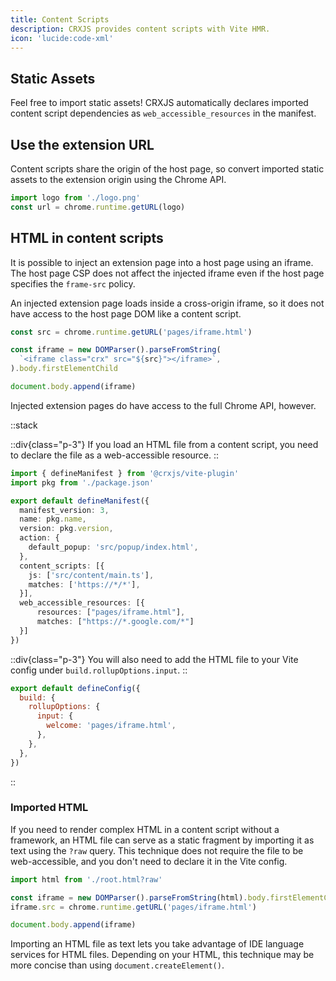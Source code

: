 ```yaml
---
title: Content Scripts
description: CRXJS provides content scripts with Vite HMR.
icon: 'lucide:code-xml'
---
```


## Static Assets

Feel free to import static assets! CRXJS automatically declares imported content
script dependencies as `web_accessible_resources` in the manifest.

## Use the extension URL

Content scripts share the origin of the host page, so convert imported static
assets to the extension origin using the Chrome API.

```js
import logo from './logo.png'
const url = chrome.runtime.getURL(logo)
```

## HTML in content scripts

It is possible to inject an extension page into a host page using an iframe. The
host page CSP does not affect the injected iframe even if the host page
specifies the `frame-src` policy.

An injected extension page loads inside a cross-origin iframe, so it does not
have access to the host page DOM like a content script.

```js [content-script.js]
const src = chrome.runtime.getURL('pages/iframe.html')

const iframe = new DOMParser().parseFromString(
  `<iframe class="crx" src="${src}"></iframe>`,
).body.firstElementChild

document.body.append(iframe)
```

Injected extension pages do have access to the full Chrome API, however.

::stack

::div{class="p-3"}
If you load an HTML file from a content script, you need to declare the file as
a web-accessible resource.
::

```ts [manifest.config.ts] {15-18}
import { defineManifest } from '@crxjs/vite-plugin'
import pkg from './package.json'

export default defineManifest({
  manifest_version: 3,
  name: pkg.name,
  version: pkg.version,
  action: {
    default_popup: 'src/popup/index.html',
  },
  content_scripts: [{
    js: ['src/content/main.ts'],
    matches: ['https://*/*'],
  }],
  web_accessible_resources: [{
      resources: ["pages/iframe.html"],
      matches: ["https://*.google.com/*"]
  }]
})
```

::div{class="p-3"}
You will also need to add the HTML file to your Vite config under
`build.rollupOptions.input`.
::

```js [vite.config.ts]
export default defineConfig({
  build: {
    rollupOptions: {
      input: {
        welcome: 'pages/iframe.html',
      },
    },
  },
})
```

::

### Imported HTML

If you need to render complex HTML in a content script without a framework, an
HTML file can serve as a static fragment by importing it as text using the
`?raw` query. This technique does not require the file to be web-accessible, and
you don't need to declare it in the Vite config.

```js
import html from './root.html?raw'

const iframe = new DOMParser().parseFromString(html).body.firstElementChild
iframe.src = chrome.runtime.getURL('pages/iframe.html')

document.body.append(iframe)
```

Importing an HTML file as text lets you take advantage of IDE language services
for HTML files. Depending on your HTML, this technique may be more concise than
using `document.createElement()`.
